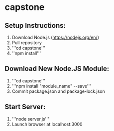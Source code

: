 # capstone

## Setup Instructions:
1. Download Node.js (https://nodejs.org/en/)
2. Pull repository
3. '''cd capstone'''
4. ''npm install'''

## Download New Node.JS Module:
1. '''cd capstone'''
2. '''npm install "module_name" --save'''
3. Commit package.json and package-lock.json

## Start Server:
1. '''node server.js'''
2. Launch browser at localhost:3000